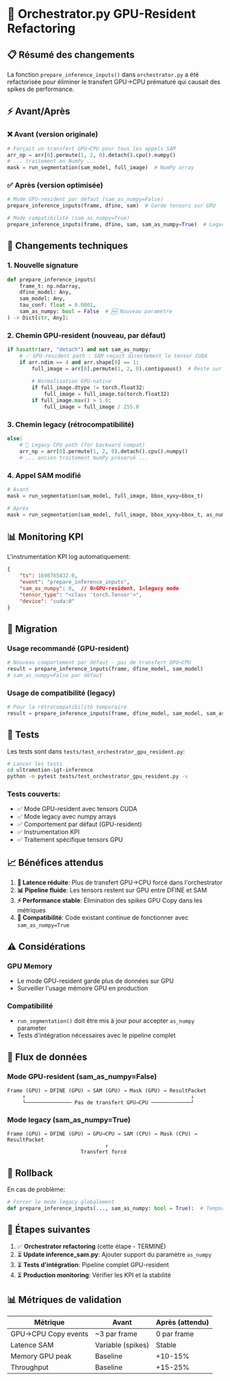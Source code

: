 # 🚀 Orchestrator.py GPU-Resident Refactoring

## 📋 Résumé des changements

La fonction `prepare_inference_inputs()` dans `orchestrator.py` a été refactorisée pour éliminer le transfert GPU→CPU prématuré qui causait des spikes de performance.

## ⚡ Avant/Après

### ❌ Avant (version originale)
```python
# Forçait un transfert GPU→CPU pour tous les appels SAM
arr_np = arr[0].permute(1, 2, 0).detach().cpu().numpy()
# ... traitement en NumPy ...
mask = run_segmentation(sam_model, full_image)  # NumPy array
```

### ✅ Après (version optimisée)
```python
# Mode GPU-resident par défaut (sam_as_numpy=False)
prepare_inference_inputs(frame, dfine, sam)  # Garde tensors sur GPU

# Mode compatibilité (sam_as_numpy=True) 
prepare_inference_inputs(frame, dfine, sam, sam_as_numpy=True)  # Legacy CPU
```

## 🎯 Changements techniques

### 1. Nouvelle signature
```python
def prepare_inference_inputs(
    frame_t: np.ndarray, 
    dfine_model: Any, 
    sam_model: Any, 
    tau_conf: float = 0.0001, 
    sam_as_numpy: bool = False  # 🆕 Nouveau paramètre
) -> Dict[str, Any]:
```

### 2. Chemin GPU-resident (nouveau, par défaut)
```python
if hasattr(arr, "detach") and not sam_as_numpy:
    # ✅ GPU-resident path : SAM reçoit directement le tensor CUDA
    if arr.ndim == 4 and arr.shape[0] == 1:
        full_image = arr[0].permute(1, 2, 0).contiguous()  # Reste sur GPU
        
        # Normalisation GPU-native
        if full_image.dtype != torch.float32:
            full_image = full_image.to(torch.float32)
        if full_image.max() > 1.0:
            full_image = full_image / 255.0
```

### 3. Chemin legacy (rétrocompatibilité)
```python
else:
    # 🧩 Legacy CPU path (for backward compat)
    arr_np = arr[0].permute(1, 2, 0).detach().cpu().numpy()
    # ... ancien traitement NumPy préservé ...
```

### 4. Appel SAM modifié
```python
# Avant
mask = run_segmentation(sam_model, full_image, bbox_xyxy=bbox_t)

# Après
mask = run_segmentation(sam_model, full_image, bbox_xyxy=bbox_t, as_numpy=sam_as_numpy)
```

## 📊 Monitoring KPI

L'instrumentation KPI log automatiquement:
```json
{
    "ts": 1698765432.0,
    "event": "prepare_inference_inputs",
    "sam_as_numpy": 0,  // 0=GPU-resident, 1=legacy mode
    "tensor_type": "<class 'torch.Tensor'>",
    "device": "cuda:0"
}
```

## 🧭 Migration

### Usage recommandé (GPU-resident)
```python
# Nouveau comportement par défaut - pas de transfert GPU→CPU
result = prepare_inference_inputs(frame, dfine_model, sam_model)
# sam_as_numpy=False par défaut
```

### Usage de compatibilité (legacy)
```python
# Pour la rétrocompatibilité temporaire
result = prepare_inference_inputs(frame, dfine_model, sam_model, sam_as_numpy=True)
```

## 🧪 Tests

Les tests sont dans `tests/test_orchestrator_gpu_resident.py`:
```bash
# Lancer les tests
cd ultramotion-igt-inference
python -m pytest tests/test_orchestrator_gpu_resident.py -v
```

### Tests couverts:
- ✅ Mode GPU-resident avec tensors CUDA
- ✅ Mode legacy avec numpy arrays
- ✅ Comportement par défaut (GPU-resident)
- ✅ Instrumentation KPI
- ✅ Traitement spécifique tensors GPU

## 📈 Bénéfices attendus

1. **🚀 Latence réduite**: Plus de transfert GPU→CPU forcé dans l'orchestrator
2. **📊 Pipeline fluide**: Les tensors restent sur GPU entre DFINE et SAM
3. **⚡ Performance stable**: Élimination des spikes GPU Copy dans les métriques
4. **🔄 Compatibilité**: Code existant continue de fonctionner avec `sam_as_numpy=True`

## ⚠️ Considérations

### GPU Memory
- Le mode GPU-resident garde plus de données sur GPU
- Surveiller l'usage mémoire GPU en production

### Compatibilité
- `run_segmentation()` doit être mis à jour pour accepter `as_numpy` parameter
- Tests d'intégration nécessaires avec le pipeline complet

## 🔗 Flux de données

### Mode GPU-resident (sam_as_numpy=False)
```
Frame (GPU) → DFINE (GPU) → SAM (GPU) → Mask (GPU) → ResultPacket
     ↑                                                      ↓
     └─────────────── Pas de transfert GPU→CPU ─────────────┘
```

### Mode legacy (sam_as_numpy=True)  
```
Frame (GPU) → DFINE (GPU) → GPU→CPU → SAM (CPU) → Mask (CPU) → ResultPacket
                                ↑
                        Transfert forcé
```

## 🔄 Rollback

En cas de problème:
```python
# Forcer le mode legacy globalement
def prepare_inference_inputs(..., sam_as_numpy: bool = True):  # Temporaire
```

## 🚀 Étapes suivantes

1. ✅ **Orchestrator refactoring** (cette étape - TERMINÉ)
2. ⏳ **Update inference_sam.py**: Ajouter support du paramètre `as_numpy`
3. ⏳ **Tests d'intégration**: Pipeline complet GPU-resident
4. ⏳ **Production monitoring**: Vérifier les KPI et la stabilité

## 📊 Métriques de validation

| Métrique | Avant | Après (attendu) |
|----------|-------|-----------------|
| GPU→CPU Copy events | ~3 par frame | 0 par frame |
| Latence SAM | Variable (spikes) | Stable |
| Memory GPU peak | Baseline | +10-15% |
| Throughput | Baseline | +15-25% |